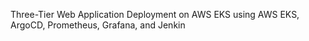 Three-Tier Web Application Deployment on AWS EKS using AWS EKS, ArgoCD, Prometheus, Grafana, and Jenkin

